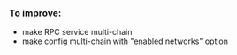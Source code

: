 


### To improve:
- make RPC service multi-chain
- make config multi-chain with "enabled networks" option
